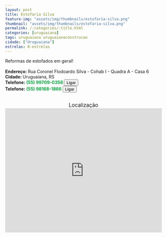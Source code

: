 ```yaml
---
layout: post
title: Estofaria Silva
feature-img: "assets/img/thumbnails/estofaria-silva.png"
thumbnail: "assets/img/thumbnails/estofaria-silva.png"
permalink: /:categories/:title.html
categories: [uruguaiana]
tags: uruguaiana uruguaianaconstrucao
cidade: ["Uruguaiana"]
estrelas: 0-estrelas
---
```

Reformas de estofados em geral!<!-- more --><br/>
<br/>
<b>Endereço: </b>Rua Coronel Flodoardo Silva - Cohab I - Quadra A - Casa 6<br />
<b>Cidade: </b>Uruguaiana, RS<br />
<b>Telefone: <span style="color: #00ab3a;">(55) 99709-0358</span> <a href="tel:55997090358"><button class="ligar">Ligar</button></a></b><br />
<b>Telefone: <span style="color: #00ab3a;">(55) 98168-1866</span> <a href="tel:55981681866"><button class="ligar">Ligar</button></a></b><br />
<br />
<div style="font-size: larger; text-align: center;">
Localização</div>
<iframe src="https://www.google.com/maps/embed?pb=!1m16!1m12!1m3!1d3463.038672046931!2d-57.093086784891156!3d-29.776523281980584!2m3!1f0!2f0!3f0!3m2!1i1024!2i768!4f13.1!2m1!1sRua+Coronel+Flodoardo+Silva+-+Cohab+I+-+Quadra+A+-+Casa+6!5e0!3m2!1spt-BR!2sbr!4v1524182476141" width="100%" height="400" frameborder="0" style="border:0" allowfullscreen></iframe>
